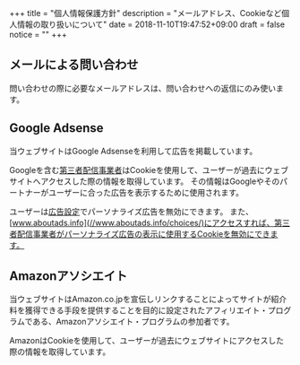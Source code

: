 +++
title = "個人情報保護方針"
description = "メールアドレス、Cookieなど個人情報の取り扱いについて"
date = 2018-11-10T19:47:52+09:00
draft = false
notice = ""
+++
<!--more-->
## メールによる問い合わせ

問い合わせの際に必要なメールアドレスは、問い合わせへの返信にのみ使います。

## Google Adsense

当ウェブサイトはGoogle Adsenseを利用して広告を掲載しています。

Googleを含む[第三者配信事業者](https://support.google.com/dfp_premium/answer/94149)はCookieを使用して、ユーザーが過去にウェブサイトへアクセスした際の情報を取得しています。
その情報はGoogleやそのパートナーがユーザーに合った広告を表示するために使用されます。

ユーザーは[広告設定](https://www.google.com/settings/ads)でパーソナライズ広告を無効にできます。
また、[www.aboutads.info](//www.aboutads.info/choices/)にアクセスすれば、第三者配信事業者がパーソナライズ広告の表示に使用するCookieを無効にできます。

## Amazonアソシエイト

当ウェブサイトはAmazon.co.jpを宣伝しリンクすることによってサイトが紹介料を獲得できる手段を提供することを目的に設定されたアフィリエイト・プログラムである、Amazonアソシエイト・プログラムの参加者です。

AmazonはCookieを使用して、ユーザーが過去にウェブサイトにアクセスした際の情報を取得しています。
